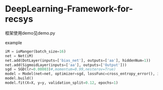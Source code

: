# DeepLearning-Framework-for-recsys


框架使用demo见demo.py

example
```python
iM = ioManger(batch_size=16)
net = Net(iM)
net.add(DotLayer(inputs=['bias_net'], outputs=['aa'], hiddenNum=1))
net.add(SigmoidLayer(inputs=['aa'], outputs=['Output']))
sgd = SGD(lr=0.00003)#,momentum=0.99,nesterov=True)
model = Model(net=net, optimizer=sgd, lossFunc=cross_entropy_error(), ioManger=iM)
model.build()
model.fit(X=X, y=y, validation_split=0.12, epochs=1)
```
